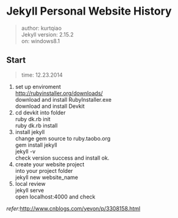 Jekyll Personal Website History
===
>author: kurtqiao  
>Jekyll version: 2.15.2  
>on: windows8.1  

Start
---
>time: 12.23.2014

1. set up enviroment  
 http://rubyinstaller.org/downloads/  
 download and install RubyInstaller.exe  
 download and install Devkit  
2. cd devkit into folder  
  ruby dk.rb init  
  ruby dk.rb install  
3. install jekyll  
  change gem source to ruby.taobo.org  
  gem install jekyll  
  jekyll -v  
  check version success and install ok.  
4. create your website project  
  into your project folder  
  jekyll new website_name  
5. local review  
  jekyll serve  
  open localhost:4000 and check

*refer:*<http://www.cnblogs.com/yevon/p/3308158.html>  

